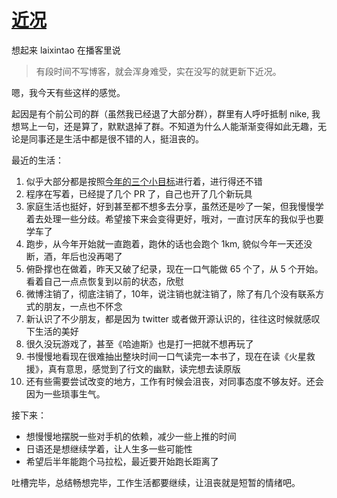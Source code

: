 # [近况](https://github.com/yihong0618/gitblog/issues/207)

想起来 laixintao 在播客里说

> 有段时间不写博客，就会浑身难受，实在没写的就更新下近况。

嗯，我今天有些这样的感觉。

起因是有个前公司的群（虽然我已经退了大部分群），群里有人呼吁抵制 nike, 我想骂上一句，还是算了，默默退掉了群。不知道为什么人能渐渐变得如此无趣，无论是同事还是生活中都是很不错的人，挺沮丧的。

最近的生活：

1. 似乎大部分都是按照[今年的三个小目标](https://github.com/yihong0618/gitblog/issues/202)进行着，进行得还不错
2. 程序在写着，已经提了几个 PR 了，自己也开了几个新玩具
3. 家庭生活也挺好，好到甚至都不想多去分享，虽然还是吵了一架，但我慢慢学着去处理一些分歧。希望接下来会变得更好，哦对，一直讨厌车的我似乎也要学车了
4. 跑步，从今年开始就一直跑着，跑休的话也会跑个 1km, 貌似今年一天还没断，酒，年后也没再喝了
5. 俯卧撑也在做着，昨天又破了纪录，现在一口气能做 65 个了，从 5 个开始。看着自己一点点恢复到以前的状态，欣慰
6. 微博注销了，彻底注销了，10年，说注销也就注销了，除了有几个没有联系方式的朋友，一点也不怀念
7. 新认识了不少朋友，都是因为 twitter 或者做开源认识的，往往这时候就感叹下生活的美好
8. 很久没玩游戏了，甚至《哈迪斯》也是打一把就不想再玩了
9. 书慢慢地看现在很难抽出整块时间一口气读完一本书了，现在在读《火星救援》，真有意思，感觉到了行文的幽默，读完想去读原版
10. 还有些需要尝试改变的地方，工作有时候会沮丧，对同事态度不够友好。还会因为一些琐事生气。


接下来：


- 想慢慢地摆脱一些对手机的依赖，减少一些上推的时间
- 日语还是想继续学着，让人生多一些可能性
- 希望后半年能跑个马拉松，最近要开始跑长距离了

吐槽完毕，总结畅想完毕，工作生活都要继续，让沮丧就是短暂的情绪吧。